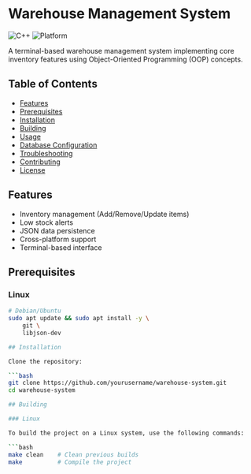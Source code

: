 # Warehouse Management System

![C++](https://img.shields.io/badge/C++-17-blue.svg)
![Platform](https://img.shields.io/badge/Platform-Linux%20%7C%20Windows-lightgrey.svg)

A terminal-based warehouse management system implementing core inventory features using Object-Oriented Programming (OOP) concepts.

## Table of Contents
- [Features](#features)
- [Prerequisites](#prerequisites)
- [Installation](#installation)
- [Building](#building)
- [Usage](#usage)
- [Database Configuration](#database-configuration)
- [Troubleshooting](#troubleshooting)
- [Contributing](#contributing)
- [License](#license)

## Features
- Inventory management (Add/Remove/Update items)
- Low stock alerts
- JSON data persistence
- Cross-platform support
- Terminal-based interface

## Prerequisites

### Linux
```bash
# Debian/Ubuntu
sudo apt update && sudo apt install -y \
    git \
    libjson-dev

## Installation

Clone the repository:

```bash
git clone https://github.com/yourusername/warehouse-system.git
cd warehouse-system

## Building

### Linux

To build the project on a Linux system, use the following commands:

```bash
make clean    # Clean previous builds
make          # Compile the project
